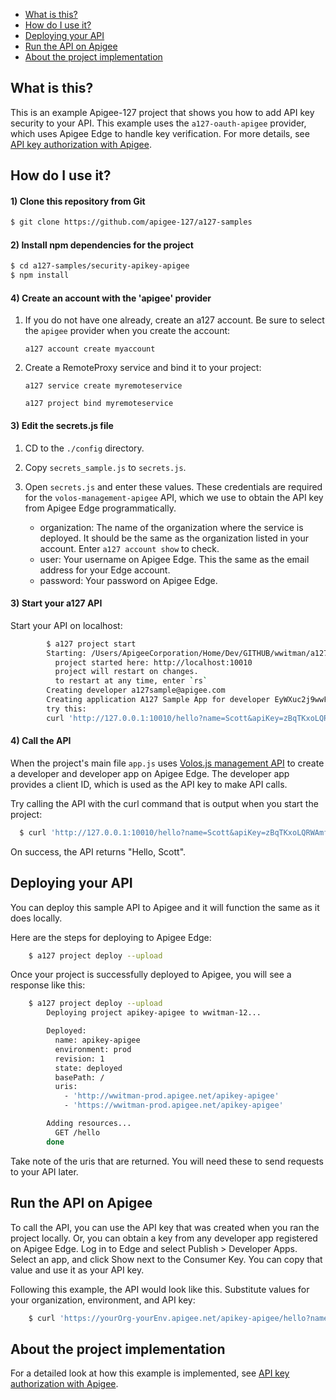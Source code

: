 
* [What is this?](#whatisthis)
* [How do I use it?](#howdo)
* [Deploying your API](#deploy)
* [Run the API on Apigee](#runapigee)
* [About the project implementation](#abouthe)

## <a name="whatisthis"></a>What is this?

This is an example Apigee-127 project that shows you how to add API key security to your API. This example uses the `a127-oauth-apigee` provider, which uses Apigee Edge to handle key verification. For more details, see [API key authorization with Apigee](https://github.com/apigee-127/a127-documentation/wiki/security-apikey-apigee).

## <a name="howdo"></a>How do I use it?

#### 1) Clone this repository from Git
```bash 
$ git clone https://github.com/apigee-127/a127-samples
```

#### 2) Install npm dependencies for the project
```bash
$ cd a127-samples/security-apikey-apigee
$ npm install
```

#### 4) Create an account with the 'apigee' provider

1. If you do not have one already, create an a127 account. Be sure to select the `apigee` provider when you create the account:

    `a127 account create myaccount`

2. Create a RemoteProxy service and bind it to your project:

    `a127 service create myremoteservice`

    `a127 project bind myremoteservice`


#### 3) Edit the secrets.js file

1. CD to the `./config` directory.
2. Copy `secrets_sample.js` to `secrets.js`.
3. Open `secrets.js` and enter these values. These credentials are required for the `volos-management-apigee` API, which we use to obtain the API key from Apigee Edge programmatically. 

    * organization: The name of the organization where the service is deployed. It should be the same as the organization listed in your account. Enter `a127 account show` to check. 
    * user: Your username on Apigee Edge. This the same as the email address for your Edge account.
    * password: Your password on Apigee Edge.

#### 3) Start your a127 API

Start your API on localhost:
```bash
        $ a127 project start
        Starting: /Users/ApigeeCorporation/Home/Dev/GITHUB/wwitman/a127-samples/security-apikey-apigee/app.js...
          project started here: http://localhost:10010
          project will restart on changes.
          to restart at any time, enter `rs`
        Creating developer a127sample@apigee.com
        Creating application A127 Sample App for developer EyWXuc2j9wwFslbk
        try this:
        curl 'http://127.0.0.1:10010/hello?name=Scott&apiKey=zBqTKxoLQRWAmfIQRSqNihqpmtgz3HR'
```

#### 4) Call the API

When the project's main file `app.js` uses [Volos.js management API](https://github.com/apigee-127/volos/tree/master/management/common) to create a developer and developer app on Apigee Edge. The developer app provides a client ID, which is used as the API key to make API calls.

Try calling the API with the curl command that is output when you start the project:

```bash
  $ curl 'http://127.0.0.1:10010/hello?name=Scott&apiKey=zBqTKxoLQRWAmfIQRSqNihqpmtgz3HR'
```

On success, the API returns "Hello, Scott". 

## <a name="deploy"></a>Deploying your API

You can deploy this sample API to Apigee and it will function the same as it does locally. 

Here are the steps for deploying to Apigee Edge:

```bash
    $ a127 project deploy --upload
```
Once your project is successfully deployed to Apigee, you will see a response like this:
```bash
    $ a127 project deploy --upload
        Deploying project apikey-apigee to wwitman-12...

        Deployed:
          name: apikey-apigee
          environment: prod
          revision: 1
          state: deployed
          basePath: /
          uris:
            - 'http://wwitman-prod.apigee.net/apikey-apigee'
            - 'https://wwitman-prod.apigee.net/apikey-apigee'

        Adding resources...
          GET /hello
        done
```

Take note of the uris that are returned. You will need these to send requests to your API later.

## <a name="runapigee"></a>Run the API on Apigee

To call the API, you can use the API key that was created when you ran the project locally. Or, you can obtain a key from any developer app registered on Apigee Edge. Log in to Edge and select Publish > Developer Apps. Select an app, and click Show next to the Consumer Key. You can copy that value and use it as your API key. 

Following this example, the API would look like this. Substitute values for your organization, environment, and API key:

```bash
    $ curl 'https://yourOrg-yourEnv.apigee.net/apikey-apigee/hello?name=Scott&apiKey=zBqTKxoLQRWAmfIQRSqNihqpmtgz3HR'
```

## <a name="aboutthe"></a>About the project implementation

For a detailed look at how this example is implemented, see [API key authorization with Apigee](https://github.com/apigee-127/a127-documentation/wiki/security-apikey-apigee).








